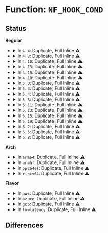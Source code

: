 # Function: <code>NF_HOOK_COND</code>

## Status
<b>Regular</b>
<ul>
<li>
<details>
<summary>In <code>4.4</code>: Duplicate, Full Inline ⚠️</summary>

**Collision:** Static Duplication

**Inline:** Full

**Transformation:** False

**Instances:**

```
In net/ipv4/ip_output.c (ffffffff8175e7fc)
Location: include/linux/netfilter.h:231
Inline: True
Inline callers:
  - net/ipv4/ip_output.c:ip_mc_output
  - net/ipv4/ip_output.c:ip_output
```
```
In net/ipv4/xfrm4_output.c (ffffffff817b02f5)
Location: include/linux/netfilter.h:231
Inline: True
Inline callers:
  - net/ipv4/xfrm4_output.c:xfrm4_output
```
```
In net/ipv6/ip6_output.c (ffffffff817c7c4f)
Location: include/linux/netfilter.h:231
Inline: True
Inline callers:
  - net/ipv6/ip6_output.c:ip6_output
```
```
In net/ipv6/xfrm6_output.c (ffffffff817fd3c5)
Location: include/linux/netfilter.h:231
Inline: True
Inline callers:
  - net/ipv6/xfrm6_output.c:xfrm6_output
```
</details>
</li>
<li>
<details>
<summary>In <code>4.8</code>: Duplicate, Full Inline ⚠️</summary>

**Collision:** Static Duplication

**Inline:** Full

**Transformation:** False

**Instances:**

```
In net/ipv4/ip_output.c (ffffffff817cace8)
Location: include/linux/netfilter.h:224
Inline: True
Inline callers:
  - net/ipv4/ip_output.c:ip_output
  - net/ipv4/ip_output.c:ip_mc_output
```
```
In net/ipv4/xfrm4_output.c (ffffffff8181d235)
Location: include/linux/netfilter.h:224
Inline: True
Inline callers:
  - net/ipv4/xfrm4_output.c:xfrm4_output
```
```
In net/ipv6/ip6_output.c (ffffffff81834d7f)
Location: include/linux/netfilter.h:224
Inline: True
Inline callers:
  - net/ipv6/ip6_output.c:ip6_output
```
```
In net/ipv6/xfrm6_output.c (ffffffff8186ccf5)
Location: include/linux/netfilter.h:224
Inline: True
Inline callers:
  - net/ipv6/xfrm6_output.c:xfrm6_output
```
</details>
</li>
<li>
<details>
<summary>In <code>4.10</code>: Duplicate, Full Inline ⚠️</summary>

**Collision:** Static Duplication

**Inline:** Full

**Transformation:** False

**Instances:**

```
In net/ipv4/ip_output.c (ffffffff817fa95d)
Location: include/linux/netfilter.h:237
Inline: True
Inline callers:
  - net/ipv4/ip_output.c:ip_output
  - net/ipv4/ip_output.c:ip_mc_output
```
```
In net/ipv4/xfrm4_output.c (ffffffff8184eafa)
Location: include/linux/netfilter.h:237
Inline: True
Inline callers:
  - net/ipv4/xfrm4_output.c:xfrm4_output
```
```
In net/ipv6/ip6_output.c (ffffffff818668d4)
Location: include/linux/netfilter.h:237
Inline: True
Inline callers:
  - net/ipv6/ip6_output.c:ip6_output
```
```
In net/ipv6/xfrm6_output.c (ffffffff8189faea)
Location: include/linux/netfilter.h:237
Inline: True
Inline callers:
  - net/ipv6/xfrm6_output.c:xfrm6_output
```
</details>
</li>
<li>
<details>
<summary>In <code>4.13</code>: Duplicate, Full Inline ⚠️</summary>

**Collision:** Static Duplication

**Inline:** Full

**Transformation:** False

**Instances:**

```
In net/ipv4/ip_output.c (ffffffff8181ad6c)
Location: include/linux/netfilter.h:228
Inline: True
Inline callers:
  - net/ipv4/ip_output.c:ip_output
  - net/ipv4/ip_output.c:ip_mc_output
```
```
In net/ipv4/xfrm4_output.c (ffffffff8187269a)
Location: include/linux/netfilter.h:228
Inline: True
Inline callers:
  - net/ipv4/xfrm4_output.c:xfrm4_output
```
```
In net/ipv6/ip6_output.c (ffffffff8188aff5)
Location: include/linux/netfilter.h:228
Inline: True
Inline callers:
  - net/ipv6/ip6_output.c:ip6_output
```
```
In net/ipv6/xfrm6_output.c (ffffffff818c60fa)
Location: include/linux/netfilter.h:228
Inline: True
Inline callers:
  - net/ipv6/xfrm6_output.c:xfrm6_output
```
</details>
</li>
<li>
<details>
<summary>In <code>4.15</code>: Duplicate, Full Inline ⚠️</summary>

**Collision:** Static Duplication

**Inline:** Full

**Transformation:** False

**Instances:**

```
In net/ipv4/ip_output.c (ffffffff81899d4c)
Location: include/linux/netfilter.h:230
Inline: True
Inline callers:
  - net/ipv4/ip_output.c:ip_output
  - net/ipv4/ip_output.c:ip_mc_output
```
```
In net/ipv4/xfrm4_output.c (ffffffff818f309a)
Location: include/linux/netfilter.h:230
Inline: True
Inline callers:
  - net/ipv4/xfrm4_output.c:xfrm4_output
```
```
In net/ipv6/ip6_output.c (ffffffff8190c215)
Location: include/linux/netfilter.h:230
Inline: True
Inline callers:
  - net/ipv6/ip6_output.c:ip6_output
```
```
In net/ipv6/xfrm6_output.c (ffffffff8194949a)
Location: include/linux/netfilter.h:230
Inline: True
Inline callers:
  - net/ipv6/xfrm6_output.c:xfrm6_output
```
</details>
</li>
<li>
<details>
<summary>In <code>4.18</code>: Duplicate, Full Inline ⚠️</summary>

**Collision:** Static Duplication

**Inline:** Full

**Transformation:** False

**Instances:**

```
In net/ipv4/ip_output.c (ffffffff818ee1ec)
Location: include/linux/netfilter.h:267
Inline: True
Inline callers:
  - net/ipv4/ip_output.c:ip_output
  - net/ipv4/ip_output.c:ip_mc_output
```
```
In net/ipv4/xfrm4_output.c (ffffffff819499aa)
Location: include/linux/netfilter.h:267
Inline: True
Inline callers:
  - net/ipv4/xfrm4_output.c:xfrm4_output
```
```
In net/ipv6/ip6_output.c (ffffffff81963698)
Location: include/linux/netfilter.h:267
Inline: True
Inline callers:
  - net/ipv6/ip6_output.c:ip6_output
```
```
In net/ipv6/xfrm6_output.c (ffffffff819a257a)
Location: include/linux/netfilter.h:267
Inline: True
Inline callers:
  - net/ipv6/xfrm6_output.c:xfrm6_output
```
</details>
</li>
<li>
<details>
<summary>In <code>5.0</code>: Duplicate, Full Inline ⚠️</summary>

**Collision:** Static Duplication

**Inline:** Full

**Transformation:** False

**Instances:**

```
In net/ipv4/ip_output.c (ffffffff8191b9b9)
Location: include/linux/netfilter.h:269
Inline: True
Inline callers:
  - net/ipv4/ip_output.c:ip_output
  - net/ipv4/ip_output.c:ip_mc_output
```
```
In net/ipv4/xfrm4_output.c (ffffffff8197b66a)
Location: include/linux/netfilter.h:269
Inline: True
Inline callers:
  - net/ipv4/xfrm4_output.c:xfrm4_output
```
```
In net/ipv6/ip6_output.c (ffffffff81998658)
Location: include/linux/netfilter.h:269
Inline: True
Inline callers:
  - net/ipv6/ip6_output.c:ip6_output
```
```
In net/ipv6/xfrm6_output.c (ffffffff819d91ea)
Location: include/linux/netfilter.h:269
Inline: True
Inline callers:
  - net/ipv6/xfrm6_output.c:xfrm6_output
```
</details>
</li>
<li>
<details>
<summary>In <code>5.3</code>: Duplicate, Full Inline ⚠️</summary>

**Collision:** Static Duplication

**Inline:** Full

**Transformation:** False

**Instances:**

```
In net/ipv4/ip_output.c (ffffffff8197dc8f)
Location: include/linux/netfilter.h:285
Inline: True
Inline callers:
  - net/ipv4/ip_output.c:ip_output
  - net/ipv4/ip_output.c:ip_mc_output
```
```
In net/ipv4/xfrm4_output.c (ffffffff819e4b9b)
Location: include/linux/netfilter.h:285
Inline: True
Inline callers:
  - net/ipv4/xfrm4_output.c:xfrm4_output
```
```
In net/ipv6/ip6_output.c (ffffffff81a0449a)
Location: include/linux/netfilter.h:285
Inline: True
Inline callers:
  - net/ipv6/ip6_output.c:ip6_output
```
```
In net/ipv6/xfrm6_output.c (ffffffff81a47a6b)
Location: include/linux/netfilter.h:285
Inline: True
Inline callers:
  - net/ipv6/xfrm6_output.c:xfrm6_output
```
</details>
</li>
<li>
<details>
<summary>In <code>5.4</code>: Duplicate, Full Inline ⚠️</summary>

**Collision:** Static Duplication

**Inline:** Full

**Transformation:** False

**Instances:**

```
In net/ipv4/ip_output.c (ffffffff819b462f)
Location: include/linux/netfilter.h:285
Inline: True
Inline callers:
  - net/ipv4/ip_output.c:ip_output
  - net/ipv4/ip_output.c:ip_mc_output
```
```
In net/ipv4/xfrm4_output.c (ffffffff81a1bbbb)
Location: include/linux/netfilter.h:285
Inline: True
Inline callers:
  - net/ipv4/xfrm4_output.c:xfrm4_output
```
```
In net/ipv6/ip6_output.c (ffffffff81a3b08a)
Location: include/linux/netfilter.h:285
Inline: True
Inline callers:
  - net/ipv6/ip6_output.c:ip6_output
```
```
In net/ipv6/xfrm6_output.c (ffffffff81a7e61b)
Location: include/linux/netfilter.h:285
Inline: True
Inline callers:
  - net/ipv6/xfrm6_output.c:xfrm6_output
```
</details>
</li>
<li>
<details>
<summary>In <code>5.8</code>: Duplicate, Full Inline ⚠️</summary>

**Collision:** Static Duplication

**Inline:** Full

**Transformation:** False

**Instances:**

```
In net/ipv4/ip_output.c (ffffffff81a9e732)
Location: include/linux/netfilter.h:287
Inline: True
Inline callers:
  - net/ipv4/ip_output.c:ip_output
  - net/ipv4/ip_output.c:ip_mc_output
```
```
In net/ipv4/xfrm4_output.c (ffffffff81b0ca51)
Location: include/linux/netfilter.h:287
Inline: True
Inline callers:
  - net/ipv4/xfrm4_output.c:xfrm4_output
```
```
In net/ipv6/ip6_output.c (ffffffff81b3064f)
Location: include/linux/netfilter.h:287
Inline: True
Inline callers:
  - net/ipv6/ip6_output.c:ip6_output
```
```
In net/ipv6/xfrm6_output.c (ffffffff81b790bb)
Location: include/linux/netfilter.h:287
Inline: True
Inline callers:
  - net/ipv6/xfrm6_output.c:xfrm6_output
```
</details>
</li>
<li>
<details>
<summary>In <code>5.11</code>: Duplicate, Full Inline ⚠️</summary>

**Collision:** Static Duplication

**Inline:** Full

**Transformation:** False

**Instances:**

```
In net/ipv4/ip_output.c (ffffffff81aa8672)
Location: include/linux/netfilter.h:281
Inline: True
Inline callers:
  - net/ipv4/ip_output.c:ip_output
  - net/ipv4/ip_output.c:ip_mc_output
```
```
In net/ipv4/xfrm4_output.c (ffffffff81b1ad81)
Location: include/linux/netfilter.h:281
Inline: True
Inline callers:
  - net/ipv4/xfrm4_output.c:xfrm4_output
```
```
In net/ipv6/ip6_output.c (ffffffff81b3f26f)
Location: include/linux/netfilter.h:281
Inline: True
Inline callers:
  - net/ipv6/ip6_output.c:ip6_output
```
```
In net/ipv6/xfrm6_output.c (ffffffff81b8803b)
Location: include/linux/netfilter.h:281
Inline: True
Inline callers:
  - net/ipv6/xfrm6_output.c:xfrm6_output
```
</details>
</li>
<li>
<details>
<summary>In <code>5.13</code>: Duplicate, Full Inline ⚠️</summary>

**Collision:** Static Duplication

**Inline:** Full

**Transformation:** False

**Instances:**

```
In net/ipv4/ip_output.c (ffffffff81a91d62)
Location: include/linux/netfilter.h:281
Inline: True
Inline callers:
  - net/ipv4/ip_output.c:ip_output
  - net/ipv4/ip_output.c:ip_mc_output
```
```
In net/ipv4/xfrm4_output.c (ffffffff81b08a68)
Location: include/linux/netfilter.h:281
Inline: True
Inline callers:
  - net/ipv4/xfrm4_output.c:xfrm4_output
```
```
In net/ipv6/ip6_output.c (ffffffff81b2c04f)
Location: include/linux/netfilter.h:281
Inline: True
Inline callers:
  - net/ipv6/ip6_output.c:ip6_output
```
```
In net/ipv6/xfrm6_output.c (ffffffff81b76d78)
Location: include/linux/netfilter.h:281
Inline: True
Inline callers:
  - net/ipv6/xfrm6_output.c:xfrm6_output
```
</details>
</li>
<li>
<details>
<summary>In <code>5.15</code>: Duplicate, Full Inline ⚠️</summary>

**Collision:** Static Duplication

**Inline:** Full

**Transformation:** False

**Instances:**

```
In net/ipv4/ip_output.c (ffffffff81b4d172)
Location: include/linux/netfilter.h:287
Inline: True
Inline callers:
  - net/ipv4/ip_output.c:ip_output
  - net/ipv4/ip_output.c:ip_mc_output
```
```
In net/ipv4/xfrm4_output.c (ffffffff81bcb968)
Location: include/linux/netfilter.h:287
Inline: True
Inline callers:
  - net/ipv4/xfrm4_output.c:xfrm4_output
```
```
In net/ipv6/ip6_output.c (ffffffff81bf21df)
Location: include/linux/netfilter.h:287
Inline: True
Inline callers:
  - net/ipv6/ip6_output.c:ip6_output
```
```
In net/ipv6/xfrm6_output.c (ffffffff81c41828)
Location: include/linux/netfilter.h:287
Inline: True
Inline callers:
  - net/ipv6/xfrm6_output.c:xfrm6_output
```
</details>
</li>
<li>
<details>
<summary>In <code>5.19</code>: Duplicate, Full Inline ⚠️</summary>

**Collision:** Static Duplication

**Inline:** Full

**Transformation:** False

**Instances:**

```
In net/ipv4/ip_output.c (ffffffff81cda90f)
Location: include/linux/netfilter.h:287
Inline: True
Inline callers:
  - net/ipv4/ip_output.c:ip_output
  - net/ipv4/ip_output.c:ip_mc_output
```
```
In net/ipv4/xfrm4_output.c (ffffffff81d6145b)
Location: include/linux/netfilter.h:287
Inline: True
Inline callers:
  - net/ipv4/xfrm4_output.c:xfrm4_output
```
```
In net/ipv6/ip6_output.c (ffffffff81d8ac1c)
Location: include/linux/netfilter.h:287
Inline: True
Inline callers:
  - net/ipv6/ip6_output.c:ip6_output
```
```
In net/ipv6/xfrm6_output.c (ffffffff81de002b)
Location: include/linux/netfilter.h:287
Inline: True
Inline callers:
  - net/ipv6/xfrm6_output.c:xfrm6_output
```
</details>
</li>
<li>
<details>
<summary>In <code>6.2</code>: Duplicate, Full Inline ⚠️</summary>

**Collision:** Static Duplication

**Inline:** Full

**Transformation:** False

**Instances:**

```
In net/ipv4/ip_output.c (ffffffff81e9b10f)
Location: include/linux/netfilter.h:282
Inline: True
Inline callers:
  - net/ipv4/ip_output.c:ip_output
  - net/ipv4/ip_output.c:ip_mc_output
```
```
In net/ipv4/xfrm4_output.c (ffffffff81f2bd7b)
Location: include/linux/netfilter.h:282
Inline: True
Inline callers:
  - net/ipv4/xfrm4_output.c:xfrm4_output
```
```
In net/ipv6/ip6_output.c (ffffffff81f58bec)
Location: include/linux/netfilter.h:282
Inline: True
Inline callers:
  - net/ipv6/ip6_output.c:ip6_output
```
```
In net/ipv6/xfrm6_output.c (ffffffff81fb236b)
Location: include/linux/netfilter.h:282
Inline: True
Inline callers:
  - net/ipv6/xfrm6_output.c:xfrm6_output
```
</details>
</li>
<li>
<details>
<summary>In <code>6.5</code>: Duplicate, Full Inline ⚠️</summary>

**Collision:** Static Duplication

**Inline:** Full

**Transformation:** False

**Instances:**

```
In net/ipv4/ip_output.c (ffffffff81ef9b2f)
Location: include/linux/netfilter.h:283
Inline: True
Inline callers:
  - net/ipv4/ip_output.c:ip_output
  - net/ipv4/ip_output.c:ip_mc_output
```
```
In net/ipv4/xfrm4_output.c (ffffffff81f8ba1b)
Location: include/linux/netfilter.h:283
Inline: True
Inline callers:
  - net/ipv4/xfrm4_output.c:xfrm4_output
```
```
In net/ipv6/ip6_output.c (ffffffff81fb88bc)
Location: include/linux/netfilter.h:283
Inline: True
Inline callers:
  - net/ipv6/ip6_output.c:ip6_output
```
```
In net/ipv6/xfrm6_output.c (ffffffff82012a7b)
Location: include/linux/netfilter.h:283
Inline: True
Inline callers:
  - net/ipv6/xfrm6_output.c:xfrm6_output
```
</details>
</li>
<li>
<details>
<summary>In <code>6.8</code>: Duplicate, Full Inline ⚠️</summary>

**Collision:** Static Duplication

**Inline:** Full

**Transformation:** False

**Instances:**

```
In net/ipv4/ip_output.c (ffffffff81fbda5b)
Location: include/linux/netfilter.h:294
Inline: True
Inline callers:
  - net/ipv4/ip_output.c:ip_output
  - net/ipv4/ip_output.c:ip_mc_output
```
```
In net/ipv4/xfrm4_output.c (ffffffff8205331b)
Location: include/linux/netfilter.h:294
Inline: True
Inline callers:
  - net/ipv4/xfrm4_output.c:xfrm4_output
```
```
In net/ipv6/ip6_output.c (ffffffff82085e9c)
Location: include/linux/netfilter.h:294
Inline: True
Inline callers:
  - net/ipv6/ip6_output.c:ip6_output
```
```
In net/ipv6/xfrm6_output.c (ffffffff820e1bdb)
Location: include/linux/netfilter.h:294
Inline: True
Inline callers:
  - net/ipv6/xfrm6_output.c:xfrm6_output
```
</details>
</li>
</ul>
<b>Arch</b>
<ul>
<li>
<details>
<summary>In <code>arm64</code>: Duplicate, Full Inline ⚠️</summary>

**Collision:** Static Duplication

**Inline:** Full

**Transformation:** False

**Instances:**

```
In net/ipv4/ip_output.c (ffff800010c64d7c)
Location: include/linux/netfilter.h:285
Inline: True
Inline callers:
  - net/ipv4/ip_output.c:ip_output
  - net/ipv4/ip_output.c:ip_mc_output
```
```
In net/ipv4/xfrm4_output.c (ffff800010cd7e80)
Location: include/linux/netfilter.h:285
Inline: True
Inline callers:
  - net/ipv4/xfrm4_output.c:xfrm4_output
```
```
In net/ipv6/ip6_output.c (ffff800010cfc1a8)
Location: include/linux/netfilter.h:285
Inline: True
Inline callers:
  - net/ipv6/ip6_output.c:ip6_output
```
```
In net/ipv6/xfrm6_output.c (ffff800010d49ad0)
Location: include/linux/netfilter.h:285
Inline: True
Inline callers:
  - net/ipv6/xfrm6_output.c:xfrm6_output
```
</details>
</li>
<li>
<details>
<summary>In <code>armhf</code>: Duplicate, Full Inline ⚠️</summary>

**Collision:** Static Duplication

**Inline:** Full

**Transformation:** False

**Instances:**

```
In net/ipv4/ip_output.c (c0d749e4)
Location: include/linux/netfilter.h:285
Inline: True
Inline callers:
  - net/ipv4/ip_output.c:ip_output
  - net/ipv4/ip_output.c:ip_mc_output
```
```
In net/ipv4/xfrm4_output.c (c0de1958)
Location: include/linux/netfilter.h:285
Inline: True
Inline callers:
  - net/ipv4/xfrm4_output.c:xfrm4_output
```
```
In net/ipv6/ip6_output.c (c0e0350c)
Location: include/linux/netfilter.h:285
Inline: True
Inline callers:
  - net/ipv6/ip6_output.c:ip6_output
```
```
In net/ipv6/xfrm6_output.c (c0e4add0)
Location: include/linux/netfilter.h:285
Inline: True
Inline callers:
  - net/ipv6/xfrm6_output.c:xfrm6_output
```
</details>
</li>
<li>
<details>
<summary>In <code>ppc64el</code>: Duplicate, Full Inline ⚠️</summary>

**Collision:** Static Duplication

**Inline:** Full

**Transformation:** False

**Instances:**

```
In net/ipv4/ip_output.c (c000000000d690dc)
Location: include/linux/netfilter.h:285
Inline: True
Inline callers:
  - net/ipv4/ip_output.c:ip_output
  - net/ipv4/ip_output.c:ip_mc_output
```
```
In net/ipv4/xfrm4_output.c (c000000000df7f64)
Location: include/linux/netfilter.h:285
Inline: True
Inline callers:
  - net/ipv4/xfrm4_output.c:xfrm4_output
```
```
In net/ipv6/ip6_output.c (c000000000e23be0)
Location: include/linux/netfilter.h:285
Inline: True
Inline callers:
  - net/ipv6/ip6_output.c:ip6_output
```
```
In net/ipv6/xfrm6_output.c (c000000000e7f244)
Location: include/linux/netfilter.h:285
Inline: True
Inline callers:
  - net/ipv6/xfrm6_output.c:xfrm6_output
```
</details>
</li>
<li>
<details>
<summary>In <code>riscv64</code>: Duplicate, Full Inline ⚠️</summary>

**Collision:** Static Duplication

**Inline:** Full

**Transformation:** False

**Instances:**

```
In net/ipv4/ip_output.c (ffffffe0007cc6a2)
Location: include/linux/netfilter.h:285
Inline: True
Inline callers:
  - net/ipv4/ip_output.c:ip_output
  - net/ipv4/ip_output.c:ip_mc_output
```
```
In net/ipv4/xfrm4_output.c (ffffffe000828442)
Location: include/linux/netfilter.h:285
Inline: True
Inline callers:
  - net/ipv4/xfrm4_output.c:xfrm4_output
```
```
In net/ipv6/ip6_output.c (ffffffe000846aac)
Location: include/linux/netfilter.h:285
Inline: True
Inline callers:
  - net/ipv6/ip6_output.c:ip6_output
```
```
In net/ipv6/xfrm6_output.c (ffffffe000882e8a)
Location: include/linux/netfilter.h:285
Inline: True
Inline callers:
  - net/ipv6/xfrm6_output.c:xfrm6_output
```
</details>
</li>
</ul>
<b>Flavor</b>
<ul>
<li>
<details>
<summary>In <code>aws</code>: Duplicate, Full Inline ⚠️</summary>

**Collision:** Static Duplication

**Inline:** Full

**Transformation:** False

**Instances:**

```
In net/ipv4/ip_output.c (ffffffff8195449f)
Location: include/linux/netfilter.h:285
Inline: True
Inline callers:
  - net/ipv4/ip_output.c:ip_output
  - net/ipv4/ip_output.c:ip_mc_output
```
```
In net/ipv4/xfrm4_output.c (ffffffff819bb24b)
Location: include/linux/netfilter.h:285
Inline: True
Inline callers:
  - net/ipv4/xfrm4_output.c:xfrm4_output
```
```
In net/ipv6/ip6_output.c (ffffffff819da71a)
Location: include/linux/netfilter.h:285
Inline: True
Inline callers:
  - net/ipv6/ip6_output.c:ip6_output
```
```
In net/ipv6/xfrm6_output.c (ffffffff81a1dcab)
Location: include/linux/netfilter.h:285
Inline: True
Inline callers:
  - net/ipv6/xfrm6_output.c:xfrm6_output
```
</details>
</li>
<li>
<details>
<summary>In <code>azure</code>: Duplicate, Full Inline ⚠️</summary>

**Collision:** Static Duplication

**Inline:** Full

**Transformation:** False

**Instances:**

```
In net/ipv4/ip_output.c (ffffffff8190df8f)
Location: include/linux/netfilter.h:285
Inline: True
Inline callers:
  - net/ipv4/ip_output.c:ip_output
  - net/ipv4/ip_output.c:ip_mc_output
```
```
In net/ipv4/xfrm4_output.c (ffffffff8197803b)
Location: include/linux/netfilter.h:285
Inline: True
Inline callers:
  - net/ipv4/xfrm4_output.c:xfrm4_output
```
```
In net/ipv6/ip6_output.c (ffffffff819974da)
Location: include/linux/netfilter.h:285
Inline: True
Inline callers:
  - net/ipv6/ip6_output.c:ip6_output
```
```
In net/ipv6/xfrm6_output.c (ffffffff819daa6b)
Location: include/linux/netfilter.h:285
Inline: True
Inline callers:
  - net/ipv6/xfrm6_output.c:xfrm6_output
```
</details>
</li>
<li>
<details>
<summary>In <code>gcp</code>: Duplicate, Full Inline ⚠️</summary>

**Collision:** Static Duplication

**Inline:** Full

**Transformation:** False

**Instances:**

```
In net/ipv4/ip_output.c (ffffffff819bec6f)
Location: include/linux/netfilter.h:285
Inline: True
Inline callers:
  - net/ipv4/ip_output.c:ip_output
  - net/ipv4/ip_output.c:ip_mc_output
```
```
In net/ipv4/xfrm4_output.c (ffffffff81a25ccb)
Location: include/linux/netfilter.h:285
Inline: True
Inline callers:
  - net/ipv4/xfrm4_output.c:xfrm4_output
```
```
In net/ipv6/ip6_output.c (ffffffff81a4519a)
Location: include/linux/netfilter.h:285
Inline: True
Inline callers:
  - net/ipv6/ip6_output.c:ip6_output
```
```
In net/ipv6/xfrm6_output.c (ffffffff81a8872b)
Location: include/linux/netfilter.h:285
Inline: True
Inline callers:
  - net/ipv6/xfrm6_output.c:xfrm6_output
```
</details>
</li>
<li>
<details>
<summary>In <code>lowlatency</code>: Duplicate, Full Inline ⚠️</summary>

**Collision:** Static Duplication

**Inline:** Full

**Transformation:** False

**Instances:**

```
In net/ipv4/ip_output.c (ffffffff819c85ce)
Location: include/linux/netfilter.h:285
Inline: True
Inline callers:
  - net/ipv4/ip_output.c:ip_output
  - net/ipv4/ip_output.c:ip_mc_output
```
```
In net/ipv4/xfrm4_output.c (ffffffff81a3116c)
Location: include/linux/netfilter.h:285
Inline: True
Inline callers:
  - net/ipv4/xfrm4_output.c:xfrm4_output
```
```
In net/ipv6/ip6_output.c (ffffffff81a50e58)
Location: include/linux/netfilter.h:285
Inline: True
Inline callers:
  - net/ipv6/ip6_output.c:ip6_output
```
```
In net/ipv6/xfrm6_output.c (ffffffff81a9537c)
Location: include/linux/netfilter.h:285
Inline: True
Inline callers:
  - net/ipv6/xfrm6_output.c:xfrm6_output
```
</details>
</li>
</ul>

## Differences
